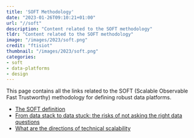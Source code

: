 ```yaml
---
title: 'SOFT Methodology'
date: "2023-01-26T09:10:21+01:00"
url: "//soft"
description: "Content related to the SOFT methodology"
tldr: "Content related to the SOFT methodology"
image: "/images/2023/soft.png"
credit: "ftisiot"
thumbnail: "/images/2023/soft.png"
categories:
- soft
- data-platforms
- design
---
```



This page contains all the links related to the SOFT (Scalable Observable Fast Trustworthy) methodology for defining robust data platforms.

<!--more-->

* [The SOFT definition](https://aiven.io/blog/a-soft-methodology-to-define-robust-data-platforms)
* [From data stack to data stuck: the risks of not asking the right data questions](/posts/from-data-stack-to-data-stuck)
* [What are the directions of technical scalability](/posts/tech-scalability)

